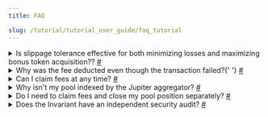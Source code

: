 ```yaml
---
title: FAQ

slug: /tutorial/tutorial_user_guide/faq_tutorial
---
```


<!-- <details id='1' class='question'>
  <summary>
    What if during swap I got wrapped SOL instead of the chosen token?
    <a href='/docs/eclipse/user_guide/faq_tutorial#1'>#</a>
  </summary>
  <p>
    Invariant operates on the Solana blockchain, where SOL is a specific token used to handle
    transaction fees. During swapping, only the wrapped Solana token is utilized. Therefore, when
    exchanging, such as from SOL to USDC, two transactions occur under the hood:
    <ul>
      <li>SOL to wrapped SOL</li>
      <li>Wrapped SOL to USDC</li>
    </ul>
    If you receive wrapped SOL instead of your intended token, it indicates that the first
    transaction succeeded but the second did not. To swap Solana again, you must first unwrap it.
  </p>
</details> -->

<details id='2'>
  <summary>
    Is slippage tolerance effective for both minimizing losses and maximizing bonus token
    acquisition?? <a href='/docs/eclipse/user_guide/faq_tutorial#2'>#</a>
  </summary>
  <p>
    No, slippage tolerance only safeguards you from excessive costs. If the slippage benefits you,
    the transaction will proceed without interruption and you can get more tokens then expected.
  </p>
</details>

<details id='3'>
  <summary>
    Why was the fee deducted even though the transaction failed?{' '}
    <a href='/docs/eclipse/user_guide/faq_tutorial#3'>#</a>
  </summary>
  <p>
    The fee is deducted upon initiating a transaction on Invariant, irrespective of its success or
    failure. This fee covers processing the transaction. Even if the transaction fails, these costs
    are incurred and not refunded to the user, but are smaller then in case of success.
  </p>
</details>

<details id='4'>
  <summary>
    Can I claim fees at any time? <a href='/docs/eclipse/user_guide/faq_tutorial#4'>#</a>
  </summary>
  <p>
    Yes, you can claim fees from the liquidity pool whenever you desire. However, note that each fee
    claim is a separate transaction incurring a small fee. Therefore, it's advisable to claim fees
    only when necessary.
  </p>
</details>

<details id='5'>
  <summary>
    Why isn't my pool indexed by the Jupiter aggregator? <a href='/docs/eclipse/user_guide/faq_tutorial#5'>#</a>
  </summary>
  <p>
    If your pool isn't indexed yet, ensuring the following will enable its indexing:
    <ul>
      <li>
        Ensure your token exists on-chain with metadata following the Metaplex Token Metadata.
      </li>
      <li>Maintain at least $250 liquidity on both buy and sell sides.</li>
      <li>Limit buy and sell price impact to 30% to prevent single-sided liquidity markets.</li>
    </ul>
    Once these criteria are met, Jupiter automatically lists your token within minutes (usually up
    to ~30 min).
  </p>
</details>

<details id='6'>
  <summary>
    Do I need to claim fees and close my pool position separately?
    <a href='/docs/eclipse/user_guide/faq_tutorial#6'>#</a>
  </summary>
  <p>
    No, you can simply close your position, and the fees will be automatically claimed to your
    wallet.
  </p>
</details>

<details id='7'>
  <summary>
    Does the Invariant have an independent security audit?
    <a href='/docs/eclipse/user_guide/faq_tutorial#6'>#</a>
  </summary>
  <p>
    Yes, the Invariant project underwent a security audit by the Soteria team. The audit focused on the Invariant Protocol v0.1.0 Eclipse smart contract program. Audit is available here: <b><a href='https://invariant.app/audit.pdf'>Invariant Protocol Audit.</a></b>
  </p>
</details>
